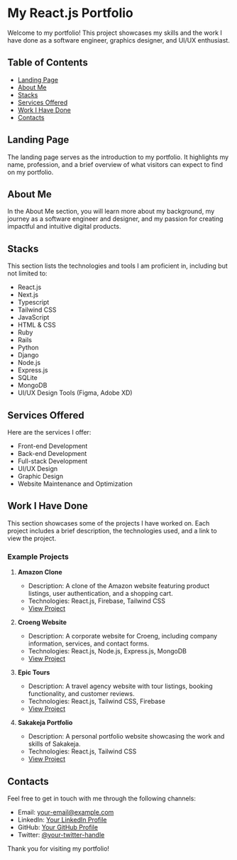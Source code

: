 # My React.js Portfolio

Welcome to my portfolio! This project showcases my skills and the work I have done as a software engineer, graphics designer, and UI/UX enthusiast.

## Table of Contents

- [Landing Page](#landing-page)
- [About Me](#about-me)
- [Stacks](#stacks)
- [Services Offered](#services-offered)
- [Work I Have Done](#work-i-have-done)
- [Contacts](#contacts)

## Landing Page

The landing page serves as the introduction to my portfolio. It highlights my name, profession, and a brief overview of what visitors can expect to find on my portfolio.

## About Me

In the About Me section, you will learn more about my background, my journey as a software engineer and designer, and my passion for creating impactful and intuitive digital products.

## Stacks

This section lists the technologies and tools I am proficient in, including but not limited to:
- React.js
- Next.js
- Typescript
- Tailwind CSS
- JavaScript
- HTML & CSS
- Ruby
- Rails
- Python
- Django
- Node.js
- Express.js
- SQLite
- MongoDB
- UI/UX Design Tools (Figma, Adobe XD)

## Services Offered

Here are the services I offer:
- Front-end Development
- Back-end Development
- Full-stack Development
- UI/UX Design
- Graphic Design
- Website Maintenance and Optimization

## Work I Have Done

This section showcases some of the projects I have worked on. Each project includes a brief description, the technologies used, and a link to view the project.

### Example Projects

1. **Amazon Clone**
   - Description: A clone of the Amazon website featuring product listings, user authentication, and a shopping cart.
   - Technologies: React.js, Firebase, Tailwind CSS
   - [View Project](https://example.com/amazon-clone)

2. **Croeng Website**
   - Description: A corporate website for Croeng, including company information, services, and contact forms.
   - Technologies: React.js, Node.js, Express.js, MongoDB
   - [View Project](https://example.com/croeng-website)

3. **Epic Tours**
   - Description: A travel agency website with tour listings, booking functionality, and customer reviews.
   - Technologies: React.js, Tailwind CSS, Firebase
   - [View Project](https://example.com/epic-tours)

4. **Sakakeja Portfolio**
   - Description: A personal portfolio website showcasing the work and skills of Sakakeja.
   - Technologies: React.js, Tailwind CSS
   - [View Project](https://example.com/sakakeja-portfolio)

## Contacts

Feel free to get in touch with me through the following channels:

- Email: [your-email@example.com](mailto:rawllingskiprop.com)
- LinkedIn: [Your LinkedIn Profile](https://www.linkedin.com/in/rawllings-kiprop-a23b5b258/)
- GitHub: [Your GitHub Profile](https://github.com/Rawllings)
- Twitter: [@your-twitter-handle](https://twitter.com/Senior_chieff)

Thank you for visiting my portfolio!
